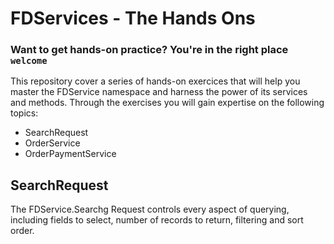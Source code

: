 # FDServices - The Hands Ons

### Want to get hands-on practice? You're in the right place `welcome`

This repository cover a series of hands-on exercices that will help you master the FDService namespace and harness the power of its services and methods. Through the exercises you will gain expertise on the following topics:

* SearchRequest
* OrderService
* OrderPaymentService

## SearchRequest
The FDService.Searchg Request controls every aspect of querying, including fields to select, number of records to return, filtering and sort order.



